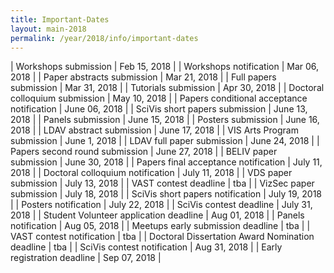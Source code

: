 ```yaml
---
title: Important-Dates
layout: main-2018
permalink: /year/2018/info/important-dates
---
```


| Workshops submission                                 | Feb 15, 2018 |
| Workshops notification                               | Mar 06, 2018 |
| Paper abstracts submission                           | Mar 21, 2018 |
| Full papers submission                               | Mar 31, 2018 |
| Tutorials submission                                 | Apr 30, 2018 |
| Doctoral colloquium submission                       | May 10, 2018 |
| Papers conditional acceptance notification           | June 06, 2018 |
| SciVis short papers submission                       | June 13, 2018 |
| Panels submission                                    | June 15, 2018 |
| Posters submission                                   | June 16, 2018 |
| LDAV abstract submission                             | June 17, 2018 |
| VIS Arts Program submission                          | June 1, 2018 |
| LDAV full paper submission                           | June 24, 2018 |
| Papers second round submission                       | June 27, 2018 |
| BELIV paper submission                               | June 30, 2018 |
| Papers final acceptance notification                 | July 11, 2018 |
| Doctoral colloquium notification                     | July 11, 2018 |
| VDS paper submission                                 | July 13, 2018 |
| VAST contest deadline                                | tba           |
| VizSec paper submission                              | July 18, 2018 |
| SciVis short papers notification                     | July 19, 2018 |
| Posters notification                                 | July 22, 2018 |
| SciVis contest deadline                              | July 31, 2018 |
| Student Volunteer application deadline               | Aug 01, 2018  |
| Panels notification                                  | Aug 05, 2018  |
| Meetups early submission deadline                    | tba           |
| VAST contest notification                            | tba           |
| Doctoral Dissertation Award Nomination deadline      | tba           |
| SciVis contest notification                          | Aug 31, 2018  |
| Early registration deadline                          | Sep 07, 2018  |


<script src="important-dates.js"></script>
